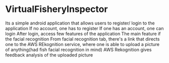 # VirtualFisheryInspector
Its a simple android application that allows users to register/ login to the application 
If no account, one has to register
If one has an account, one can login
After login, access few features of the application
The main feature if the facial recognition
From facial recognition tab, there's a link that directs one to the AWS REkognition service, where one is able to upload a picture of anything(had fish facial recognition in mind)
AWS Rekognition gives feedback analysis of the uploaded picture
